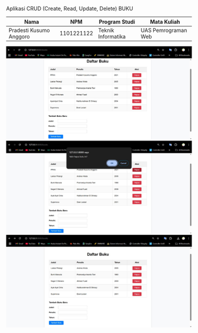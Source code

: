 Aplikasi CRUD (Create, Read, Update, Delete) BUKU

| Nama             | NPM        | Program Studi       | Mata Kuliah           |
|------------------|------------|----------------------|------------------------|
| Pradesti Kusumo Anggoro   | 1101221122 | Teknik Informatika   | UAS Pemrograman Web   |


![tampilan buku](image1.jpeg)
![tampilan buku](image2.jpeg)
![tampilan buku](image3.jpeg)
